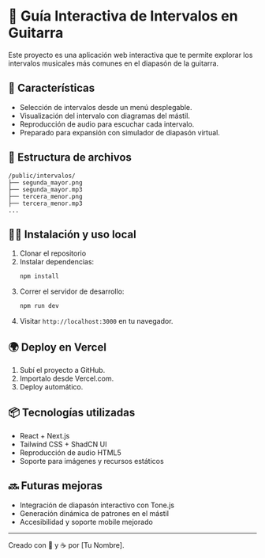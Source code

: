 
# 🎸 Guía Interactiva de Intervalos en Guitarra

Este proyecto es una aplicación web interactiva que te permite explorar los intervalos musicales más comunes en el diapasón de la guitarra.

## 🚀 Características

- Selección de intervalos desde un menú desplegable.
- Visualización del intervalo con diagramas del mástil.
- Reproducción de audio para escuchar cada intervalo.
- Preparado para expansión con simulador de diapasón virtual.

## 📁 Estructura de archivos

```
/public/intervalos/
├── segunda_mayor.png
├── segunda_mayor.mp3
├── tercera_menor.png
├── tercera_menor.mp3
...
```

## 🧑‍💻 Instalación y uso local

1. Clonar el repositorio
2. Instalar dependencias:
   ```bash
   npm install
   ```
3. Correr el servidor de desarrollo:
   ```bash
   npm run dev
   ```
4. Visitar `http://localhost:3000` en tu navegador.

## 🌍 Deploy en Vercel

1. Subí el proyecto a GitHub.
2. Importalo desde Vercel.com.
3. Deploy automático.

## 📦 Tecnologías utilizadas

- React + Next.js
- Tailwind CSS + ShadCN UI
- Reproducción de audio HTML5
- Soporte para imágenes y recursos estáticos

## 🔜 Futuras mejoras

- Integración de diapasón interactivo con Tone.js
- Generación dinámica de patrones en el mástil
- Accesibilidad y soporte mobile mejorado

---

Creado con 🎵 y ☕ por [Tu Nombre].
